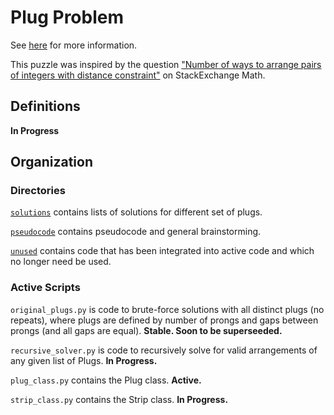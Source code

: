 # Plug Problem

See [here](https://www.cs.umb.edu/~eb/plugs/) for more information.

This puzzle was inspired by the question ["Number of ways to arrange pairs of integers with distance constraint"](http://math.stackexchange.com/questions/4124452/number-of-ways-to-arrange-pairs-of-integers-with-distance-constraint) on StackExchange Math.

## Definitions

**In Progress**

## Organization

### Directories

[`solutions`](/solutions) contains lists of solutions for different set of plugs.

[`pseudocode`](/pseudocode) contains pseudocode and general brainstorming.

[`unused`](/unused) contains code that has been integrated into active code and which no longer need be used.

### Active Scripts

`original_plugs.py` is code to brute-force solutions with all distinct plugs (no repeats), where plugs are defined by number of prongs and gaps between prongs (and all gaps are equal).  **Stable. Soon to be superseeded.**

`recursive_solver.py` is code to recursively solve for valid arrangements of any given list of Plugs.  **In Progress.**

`plug_class.py` contains the Plug class.  **Active.**

`strip_class.py` contains the Strip class. **In Progress.**